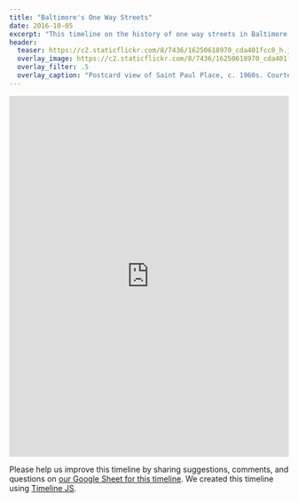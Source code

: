 ```yaml
---
title: "Baltimore's One Way Streets"
date: 2016-10-05
excerpt: "This timeline on the history of one way streets in Baltimore based on research and writing by Eli Pousson and suggestions from a variety of readers and reviewers. Please share your comments and questions."
header:
  teaser: https://c2.staticflickr.com/8/7436/16250618970_cda401fcc8_h.jpg
  overlay_image: https://c2.staticflickr.com/8/7436/16250618970_cda401fcc8_h.jpg
  overlay_filter: .5
  overlay_caption: "Postcard view of Saint Paul Place, c. 1960s. Courtesy [Kevin Mueller/Flickr](https://www.flickr.com/photos/37640374@N04/16250618970/)."
---
```


<div class="full">
<iframe src='https://cdn.knightlab.com/libs/timeline3/latest/embed/index.html?source=1vZoxuj8PkEHdlw7zwNa-CcMYVuUt6PCOvip8iTCOhf4&font=Default&lang=en&hash_bookmark=true&initial_zoom=2&height=650' width='100%' height='650' webkitallowfullscreen mozallowfullscreen allowfullscreen frameborder='0'></iframe>
</div>

Please help us improve this timeline by sharing suggestions, comments, and questions on [our Google Sheet for this timeline](https://docs.google.com/spreadsheets/d/1vZoxuj8PkEHdlw7zwNa-CcMYVuUt6PCOvip8iTCOhf4/edit?usp=sharing). We created this timeline using [Timeline JS](http://timeline.knightlab.com/).
